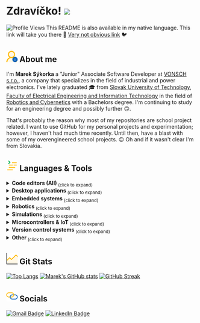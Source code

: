 <!-- ================== Greeting ================== -->
<!-- Profile Views are from: https://github.com/antonkomarev/github-profile-views-counter -->
# Zdravíčko! <img src="https://media.giphy.com/media/hvRJCLFzcasrR4ia7z/giphy.gif" width="30px">
![Profile Views](https://komarev.com/ghpvc/?username=mareksykorka&color=cc9b1b&style=flat) This README is also available in my native language. This link will take you there 🛫 [Very not obvious link](README.sk.md) 🐦 


<!-- ================== Description ================== -->
## <img src="svg/UserInfo.svg" width="30px" align="bottom"> About me
I'm **Marek Sýkorka** a "Junior" Associate Software Developer at [VONSCH s.r.o.](https://www.vonsch.sk/?lang=en), a company that specializes in the field of   industrial and power electronics. I've lately graduated 🎓 from [Slovak University of Technology, Faculty of Electrical Engineering and Information Technology](https://www.fei.stuba.sk/english.html?page_id=793) in the field of [Robotics and Cybernetics](https://urk.fei.stuba.sk/) with a Bachelors degree. I'm continuing to study for an engineering degree and possibly further 🙃.

That's probably the reason why most of my repositories are school project related. I want to use GitHub for my personal projects and experimentation; however, I haven't had much time recently. Until then, have a blast with some of my overengineered school projects. 😉 Oh and if it wasn't clear I'm from Slovakia.

<!-- ================== Tech Stack ================== -->
<!-- Icons are from: https://simpleicons.org/ -->
<!-- Shield Badges: https://shields.io/ -->
## <img src="svg/TechStack.svg" width="30px" align="bottom"> Languages & Tools

<!-- ================== Code editors ================== -->
<details>
  <summary>
      <strong> Code editors (All) </strong> 
      <sub> (click to expand) </sub>
  </summary>
  <br>
    
> ![Code Composer Studio](https://img.shields.io/badge/Editor-Code%20Composer%20Studio-Informational?style=flat&color=CC0000)
> ![CLion](https://img.shields.io/badge/Editor-CLion-Informational?style=flat&logo=clion&logoColor=white&color=B28100)
> ![IntelliJ IDEA](https://img.shields.io/badge/Editor-IntelliJ%20IDEA-Informational?style=flat&logo=intellijidea&logoColor=white&color=B28100)
> ![Rider](https://img.shields.io/badge/Editor-Rider-Informational?style=flat&logo=rider&logoColor=white&color=B28100)
> ![Visual Studio](https://img.shields.io/badge/Editor-Visual%20Studio-Informational?style=flat&color=432F6C)
> ![VSCode](https://img.shields.io/badge/Editor-VSCode-Informational?style=flat&color=04395E)
</details>

<!-- ================== Desktop applications ================== -->
<details>
  <summary>
      <strong> Desktop applications </strong> 
      <sub> (click to expand) </sub>
  </summary>
  <br>
    
> ![.NET Framework](https://img.shields.io/badge/Framework%20|%20Language-.NET-Informational?style=flat&logo=dotnet&logoColor=white&color=512BD4)
> ![C#](https://img.shields.io/badge/Language-C%23-Informational?style=flat&logo=sharp&logoColor=white&color=9C75D5)
> ![Visual Studio](https://img.shields.io/badge/Editor-Visual%20Studio-Informational?style=flat&color=432F6C)
> ![WPF](https://img.shields.io/badge/Framework-WPF-Informational?style=flat&logo=htmx&logoColor=white&color=B28100)
> ![XAML](https://img.shields.io/badge/Language-XAML-Informational?style=flat&logo=htmx&logoColor=white&color=B28100)
</details>

<!-- ================== Embedded systems ================== -->
<details>
  <summary>
      <strong> Embedded systems </strong> 
      <sub> (click to expand) </sub>
  </summary>
  <br>
    
> ![C](https://img.shields.io/badge/Language-C-Informational?style=flat&logo=c&logoColor=white&color=A8B9CC)
> ![Code Composer Studio](https://img.shields.io/badge/Editor-Code%20Composer%20Studio-Informational?style=flat&color=CC0000)
> ![Matlab & Simulink](https://img.shields.io/badge/Language%20|%20Tool-Matlab%20%26%20Simulink-Informational?style=flat&color=A63426)
</details>

<!-- ================== Robotics ================== -->
<details>
  <summary>
      <strong> Robotics </strong> 
      <sub> (click to expand) </sub>
  </summary>
  <br>

> ![C++](https://img.shields.io/badge/Language-C++-Informational?style=flat&logo=cplusplus&logoColor=white&color=00599C)
> ![CMake](https://img.shields.io/badge/Language%20|%20Tool-CMake-Informational?style=flat&logo=cmake&logoColor=white&color=064F8C)
> ![CLion](https://img.shields.io/badge/Editor-CLion-Informational?style=flat&logo=clion&logoColor=white&color=B28100)
> ![Linux](https://img.shields.io/badge/OS-Linux-Informational?style=flat&logo=linux&logoColor=white&color=FCC624)
> ![ROS1](https://img.shields.io/badge/Framework%20|%20OS-ROS1-Informational?style=flat&logo=ros&logoColor=white&color=22314E)
> ![ROS2](https://img.shields.io/badge/Framework%20|%20OS-ROS2-Informational?style=flat&logo=ros&logoColor=white&color=22314E)
> ![Ubuntu](https://img.shields.io/badge/OS-Ubuntu-Informational?style=flat&logo=ubuntu&logoColor=white&color=E95420)
> ![VSCode](https://img.shields.io/badge/Editor-VSCode-Informational?style=flat&color=04395E)
</details>

<!-- ================== Simulations ================== -->
<details>
  <summary>
      <strong> Simulations </strong> 
      <sub> (click to expand) </sub>
  </summary>
  <br>

> ![Matlab & Simulink](https://img.shields.io/badge/Language%20|%20Tool-Matlab%20%26%20Simulink-Informational?style=flat&color=A63426)
</details>

<!-- ================== Microcontrollers & IoT ================== -->
<details>
  <summary>
      <strong> Microcontrollers & IoT </strong> 
      <sub> (click to expand) </sub>
  </summary>
  <br>

> ![Arduino](https://img.shields.io/badge/Editor-Arduino-Informational?style=flat&logo=arduino&logoColor=white&color=00878F)
> ![C](https://img.shields.io/badge/Language-C-Informational?style=flat&logo=c&logoColor=white&color=A8B9CC)
</details>

<!-- ================== Version control systems ================== -->
<details>
  <summary>
      <strong> Version control systems </strong> 
      <sub> (click to expand) </sub>
  </summary>
  <br>

> ![Git](https://img.shields.io/badge/Tool-Git-Informational?style=flat&logo=git&logoColor=white&color=F05032)
> ![GitHub](https://img.shields.io/badge/Tool-GitHub-Informational?style=flat&logo=github&logoColor=white&color=181717)
</details>

<!-- ================== Other ================== -->
<details>
  <summary>
      <strong> Other </strong> 
      <sub> (click to expand) </sub>
  </summary>
  <br>

![Java](https://img.shields.io/badge/Language-Java-Informational?style=flat&color=386DB3)
![Siemens PLCs](https://img.shields.io/badge/Technology-PLC%20LD-Informational?style=flat&logo=siemens&logoColor=white&color=009999)
</details>


<!-- ================== Git Stats ================== -->
<!-- Top Langs is from: https://github.com/anuraghazra/github-readme-stats -->
<!-- GitHub stats is from: https://github.com/anuraghazra/github-readme-stats -->
<!-- GitHub Streak is from: https://github-readme-streak-stats.herokuapp.com/demo/ -->

## <img src="svg/GithubStats.svg" width="30px" align="bottom"> Git Stats
[![Top Langs](https://github-readme-stats.vercel.app/api/top-langs/?username=mareksykorka&locale=en&layout=compact&langs_count=8&title_color=ffb900&text_color=e6edf3&icon_color=ffb900&border_color=ffb900&bg_color=60,0d1117,312506)](https://github.com/mareksykorka/github-readme-stats)
[![Marek's GitHub stats](https://github-readme-stats.vercel.app/api?username=mareksykorka&locale=en&layout=compact&show_icons=true&number_format=short&title_color=ffb900&text_color=e6edf3&icon_color=ffb900&border_color=ffb900&bg_color=60,0d1117,312506)](https://github.com/mareksykorka/github-readme-stats)
[![GitHub Streak](https://github-readme-streak-stats.herokuapp.com?user=mareksykorka&date_format=j%20M%5B%20Y%5D&border=FFB900&stroke=FFB900&ring=FFB900&fire=FFFFFF&currStreakNum=E6EDF3&sideNums=E6EDF3&currStreakLabel=E6EDF3&sideLabels=E6EDF3&dates=B5BBC0&background=60%2C0D1117%2C312506)](https://git.io/streak-stats)

## <img src="svg/Socials.svg" width="30px" align="bottom"> Socials
[![Gmail Badge](https://img.shields.io/badge/-Gmail-Informational?style=flat&logo=gmail&logoColor=EA4335&color=0d1117)](mailto:marcopolo123456@gmail.com)
[![LinkedIn Badge](https://img.shields.io/badge/-LinkedIn-Informational?style=flat&logo=linkedin&logoColor=0A66C2&color=0d1117)](https://www.linkedin.com/in/marek-sýkorka/)
